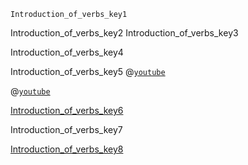 ```ngMeta
Introduction_of_verbs_key1
```

Introduction_of_verbs_key2
Introduction_of_verbs_key3


Introduction_of_verbs_key4


Introduction_of_verbs_key5
@[`youtube`](PE3-4g5Lqmk)


@[`youtube`](ScywAwMbBQY)



[Introduction_of_verbs_key6](https://www.worldclasslearning.com/english/five-verb-forms.html)



Introduction_of_verbs_key7


[Introduction_of_verbs_key8](https://www.ecenglish.com/learnenglish/lessons/10-questions-choose-right-verb-0)
